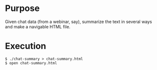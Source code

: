 # Purpose
Given chat data (from a webinar, say), summarize the text in several ways and make a navigable HTML file.

# Execution
```
$ ./chat-summary > chat-summary.html
$ open chat-summary.html
```
